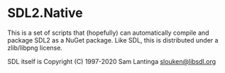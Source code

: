 # SDL2.Native

This is a set of scripts that (hopefully) can automatically compile and package SDL2 as a NuGet package. Like SDL, this is distributed under a zlib/libpng license.

SDL itself is Copyright (C) 1997-2020 Sam Lantinga <slouken@libsdl.org>
